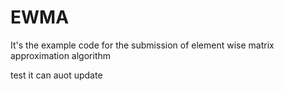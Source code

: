 # EWMA
It's the example code for the submission of element wise matrix approximation algorithm

test it can auot update


